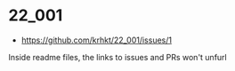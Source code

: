 # 22_001

- https://github.com/krhkt/22_001/issues/1

Inside readme files, the links to issues and PRs won't unfurl
